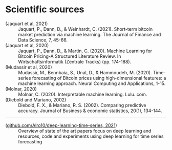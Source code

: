 # Scientific sources


<dl>
  
<dt>(Jaquart et al, 2021)</dt>
<dd>Jaquart, P., Dann, D., & Weinhardt, C. (2021). Short-term bitcoin market prediction via machine learning. The Journal of Finance and Data Science, 7, 45-66.</dd>
  
<dt>(Jaquart et al, 2020)</dt>
<dd>Jaquart, P., Dann, D., & Martin, C. (2020). Machine Learning for Bitcoin Pricing-A Structured Literature Review. In Wirtschaftsinformatik (Zentrale Tracks) (pp. 174-188).     </dd>
  
<dt>(Mudassir et al, 2020)</dt>
<dd>Mudassir, M., Bennbaia, S., Unal, D., & Hammoudeh, M. (2020). Time-series forecasting of Bitcoin prices using high-dimensional features: a machine learning approach. Neural Computing and Applications, 1-15.</dd>
  
<dt>(Molnar, 2020)</dt>
<dd>Molnar, C. (2020). Interpretable machine learning. Lulu. com.</dd>
   
<dt>(Diebold and Mariano, 2002)</dt>
<dd>Diebold, F. X., & Mariano, R. S. (2002). Comparing predictive accuracy. Journal of Business & economic statistics, 20(1), 134-144.</dd>
   
</dl>

*****
<dl>
  
<dt>(<a href="https://github.com/Alro10/deep-learning-time-series">github.com/Alro10/deep-learning-time-series, 2021</a>)</dt>
<dd>Overview of state of the art papers focus on deep learning and resources, code and experiments using deep learning for time series forecasting</dd>
    
</dl>





